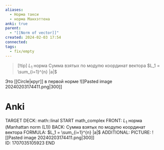 ```yaml
---
aliases:
  - Норма такси
  - норма Манхэттена
anki: true
parent:
  - "[[Norm of vector]]"
created: 2024-02-03 17:54
connected:
tags:
  - fix/empty
---
```


> [!tip] $L_1$ норма
Сумма взятых по модулю координат вектора
$L_1 = \sum_{i=1}^{n} |a|$


Это [[Circle|круг]]  в первой норме
![[Pasted image 20240203174411.png|300]]  
# Anki
TARGET DECK: math::linal
START
math_complex
FRONT: $L_1$ норма (Manhattan norm (L1))
BACK: Сумма взятых по модулю координат вектора
FORMULA: $L_1 = \sum_{i=1}^{n} |a|$
ADDITIONAL:
PICTURE: ![[Pasted image 20240203174411.png|300]]  
ID: 1707035105923
END 